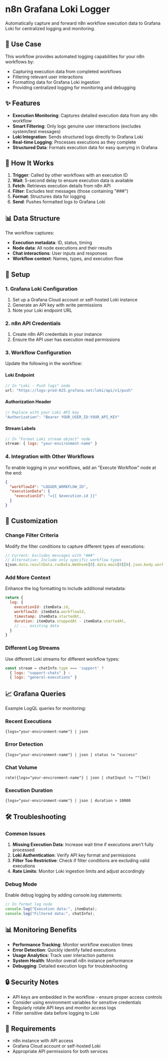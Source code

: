 # n8n Grafana Loki Logger

Automatically capture and forward n8n workflow execution data to Grafana Loki for centralized logging and monitoring.

## 🎯 Use Case

This workflow provides automated logging capabilities for your n8n workflows by:
- Capturing execution data from completed workflows
- Filtering relevant user interactions
- Formatting data for Grafana Loki ingestion
- Providing centralized logging for monitoring and debugging

## ✨ Features

- **Execution Monitoring**: Captures detailed execution data from any n8n workflow
- **Smart Filtering**: Only logs genuine user interactions (excludes system/test messages)
- **Loki Integration**: Sends structured logs directly to Grafana Loki
- **Real-time Logging**: Processes executions as they complete
- **Structured Data**: Formats execution data for easy querying in Grafana

## 🔄 How It Works

1. **Trigger**: Called by other workflows with an execution ID
2. **Wait**: 5-second delay to ensure execution data is available
3. **Fetch**: Retrieves execution details from n8n API
4. **Filter**: Excludes test messages (those containing "###")
5. **Format**: Structures data for logging
6. **Send**: Pushes formatted logs to Grafana Loki

## 📊 Data Structure

The workflow captures:
- **Execution metadata**: ID, status, timing
- **Node data**: All node executions and their results
- **Chat interactions**: User inputs and responses
- **Workflow context**: Names, types, and execution flow

## 🚀 Setup

### 1. Grafana Loki Configuration

1. Set up a Grafana Cloud account or self-hosted Loki instance
2. Generate an API key with write permissions
3. Note your Loki endpoint URL

### 2. n8n API Credentials

1. Create n8n API credentials in your instance
2. Ensure the API user has execution read permissions

### 3. Workflow Configuration

Update the following in the workflow:

#### Loki Endpoint
```javascript
// In "Loki - Push logs" node
url: "https://logs-prod-025.grafana.net/loki/api/v1/push"
```

#### Authorization Header
```javascript
// Replace with your Loki API key
"Authorization": "Bearer YOUR_USER_ID:YOUR_API_KEY"
```

#### Stream Labels
```javascript
// In "Format Loki stream object" node
stream: { logs: "your-environment-name" }
```

### 4. Integration with Other Workflows

To enable logging in your workflows, add an "Execute Workflow" node at the end:

```json
{
  "workflowId": "LOGGER_WORKFLOW_ID",
  "executionData": {
    "executionId": "={{ $execution.id }}"
  }
}
```

## 🔧 Customization

### Change Filter Criteria
Modify the filter conditions to capture different types of executions:

```javascript
// Current: Excludes messages with "###"
// Alternative: Include only specific workflow types
$json.data.resultData.runData.Webhook[0].data.main[0][0].json.body.workflowType === "chat"
```

### Add More Context
Enhance the log formatting to include additional metadata:

```javascript
return {
  log: {
    executionId: itemData.id,
    workflowId: itemData.workflowId,
    timestamp: itemData.startedAt,
    duration: itemData.stoppedAt - itemData.startedAt,
    // ... existing data
  }
}
```

### Different Log Streams
Use different Loki streams for different workflow types:

```javascript
const stream = chatInfo.type === 'support' ? 
  { logs: "support-chats" } : 
  { logs: "general-executions" }
```

## 📈 Grafana Queries

Example LogQL queries for monitoring:

### Recent Executions
```logql
{logs="your-environment-name"} | json
```

### Error Detection
```logql
{logs="your-environment-name"} | json | status != "success"
```

### Chat Volume
```logql
rate({logs="your-environment-name"} | json | chatInput != ""[5m])
```

### Execution Duration
```logql
{logs="your-environment-name"} | json | duration > 10000
```

## 🛠️ Troubleshooting

### Common Issues

1. **Missing Execution Data**: Increase wait time if executions aren't fully processed
2. **Loki Authentication**: Verify API key format and permissions
3. **Filter Too Restrictive**: Check if filter conditions are excluding valid executions
4. **Rate Limits**: Monitor Loki ingestion limits and adjust accordingly

### Debug Mode

Enable debug logging by adding console.log statements:

```javascript
// In format log node
console.log("Execution data:", itemData);
console.log("Filtered data:", chatInfo);
```

## 📊 Monitoring Benefits

- **Performance Tracking**: Monitor workflow execution times
- **Error Detection**: Quickly identify failed executions
- **Usage Analytics**: Track user interaction patterns
- **System Health**: Monitor overall n8n instance performance
- **Debugging**: Detailed execution logs for troubleshooting

## 🔒 Security Notes

- API keys are embedded in the workflow - ensure proper access controls
- Consider using environment variables for sensitive credentials
- Regularly rotate API keys and monitor access logs
- Filter sensitive data before logging to Loki

## 📝 Requirements

- n8n instance with API access
- Grafana Cloud account or self-hosted Loki
- Appropriate API permissions for both services